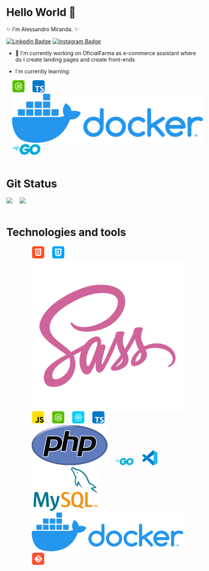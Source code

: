 # Hello World  👋
:sparkles: I'm Alessandro Miranda. :sparkles:

[![Linkedin Badge](https://img.shields.io/badge/-Alessandro-blue?style=flat-square&logo=Linkedin&logoColor=white&link=https://www.linkedin.com/in/alessandro-miranda-b23b74169)](https://www.linkedin.com/in/alessandro-miranda-b23b74169)
[![Instagram Badge](https://img.shields.io/badge/-Instagram-C13584?style=flat-square&labelColor=C13584&logo=instagram&logoColor=white&link=https://www.instagram.com/_aleh011/)](https://www.instagram.com/_aleh011/)

- 🔭 I'm currently working on OficialFarma as e-commerce assistant where do I create landing pages and create front-ends

- I'm currently learning:

<div>
    <img width="width: 35px" src="./images/nodejs.png" style="margin-left: 15px">
    <img width="width: 35px" src="./images/ts.png" style="margin-left: 15px">
    <img width="width: 120px" src="./images/docker.png" style="margin-left: 15px">
    <img width="width: 75px" src="./images/go-logo-blue.svg" style="width: 75px; margin-left: 15px;">
</div>

<br />

# Git Status

<div>
    <img height="200em" src="https://github-readme-stats-eight-theta.vercel.app/api?username=Alessandro-Miranda&show_icons=true&theme=nightowl&include_all_commits=true&count_private=true"/>
    <img height="200em" src="https://github-readme-stats-eight-theta.vercel.app/api/top-langs/?username=Alessandro-Miranda&layout=compact&langs_count=10&theme=nightowl" style="margin-left: 15px;"/>
</div>

<br />

# Technologies and tools

<div style="max-width: 400px; margin: 0 auto">
    <img width="width: 35px" src="./images/html.png" style="margin-left: 15px">
    <img width="width: 35px" src="./images/css.png" style="margin-left: 15px">
    <img width="width: 45px" src="./images/sass.png" style="margin-left: 15px; margin-bottom: -5px">
    <img width="width: 35px" src="./images/js.png" style="margin-left: 15px">
    <img width="width: 35px" src="./images/nodejs.png" style="margin-left: 15px">
    <img width="width: 35px" src="./images/react.png" style="margin-left: 15px">
    <img width="width: 35px" src="./images/ts.png" style="margin-left: 15px">
    <img width="width: 35px" src="./images/php.png" style="margin-left: 15px">
    <img width="width: 50px" src="./images/go-logo-blue.svg" style="width: 50px; margin-left: 15px;">
    <img width="width: 35px" src="./images/vs-code.png" style="margin-left: 15px; margin-bottom: -5px">
    <img width="width: 45px" src="./images/mysql.png" style="margin-left: 15px;">
    <img width="width: 120px" src="./images/docker.png" style="margin-left: 15px">
    <img width="width: 35px" src="./images/git.png" style="margin-left: 15px">
</div>